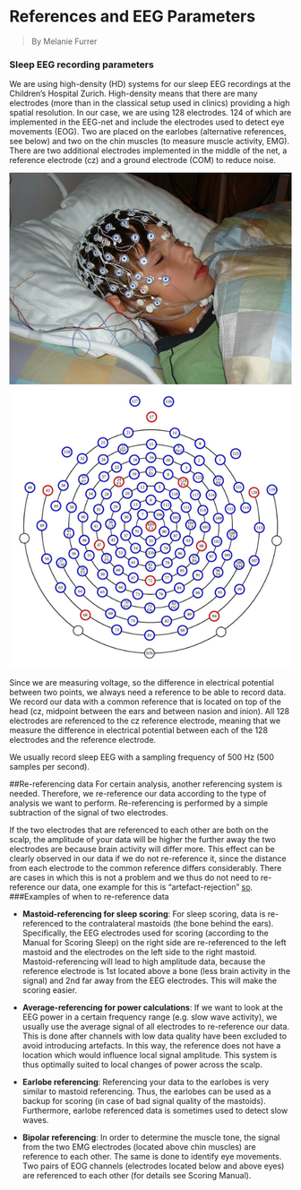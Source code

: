 # References and EEG Parameters
> By Melanie Furrer

### Sleep EEG recording parameters
We are using high-density (HD) systems for our sleep EEG recordings at the Children’s Hospital Zurich. High-density means that there are many electrodes (more than in the classical setup used in clinics) providing a high spatial resolution. In our case, we are using 128 electrodes. 124 of which are implemented in the EEG-net and include the electrodes used to detect eye movements (EOG). Two are placed on the earlobes (alternative references, see below) and two on the chin muscles (to measure muscle activity, EMG). There are two additional electrodes implemented in the middle of the net, a reference electrode (cz) and a ground electrode (COM) to reduce noise.

![](images\HDnet\Boy_HDEEG.jpg)![](images\HDnet\128channelNet.png)

Since we are measuring voltage, so the difference in electrical potential between two points, we always need a reference to be able to record data. We record our data with a common reference that is located on top of the head (cz, midpoint between the ears and between nasion and inion). All 128 electrodes are referenced to the cz reference electrode, meaning that we measure the difference in electrical potential between each of the 128 electrodes and the reference electrode.

We usually record sleep EEG with a sampling frequency of 500 Hz (500 samples per second).

##Re-referencing data
For certain analysis, another referencing system is needed. Therefore, we re-reference our data according to the type of analysis we want to perform. Re-referencing is performed by a simple subtraction of the signal of two electrodes.

If the two electrodes that are referenced to each other are both on the scalp, the amplitude of your data will be higher the further away the two electrodes are because brain activity will differ more. This effect can be clearly observed in our data if we do not re-reference it, since the distance from each electrode to the common reference differs considerably. There are cases in which this is not a problem and we thus do not need to re-reference our data, one example for this is “artefact-rejection” [so](https://hubersleeplab.github.io/Artifacts.md).
 
###Examples of when to re-reference data

- **Mastoid-referencing for sleep scoring**: For sleep scoring, data is re-referenced to the contralateral mastoids (the bone behind the ears). Specifically, the EEG electrodes used for scoring (according to the Manual for Scoring Sleep) on the right side are re-referenced to the left mastoid and the electrodes on the left side to the right mastoid. Mastoid-referencing will lead to high amplitude data, because the reference electrode is 1st located above a bone (less brain activity in the signal) and 2nd far away from the EEG electrodes. This will make the scoring easier.

- **Average-referencing for power calculations**: If we want to look at the EEG power in a certain frequency range (e.g. slow wave activity), we usually use the average signal of all electrodes to re-reference our data. This is done after channels with low data quality have been excluded to avoid introducing artefacts. In this way, the reference does not have a location which would influence local signal amplitude. This system is thus optimally suited to local changes of power across the scalp.

- **Earlobe referencing**: Referencing your data to the earlobes is very similar to mastoid referencing. Thus, the earlobes can be used as a backup for scoring (in case of bad signal quality of the mastoids). Furthermore, earlobe referenced data is sometimes used to detect slow waves.

- **Bipolar referencing**: In order to determine the muscle tone, the signal from the two EMG electrodes (located above chin muscles) are reference to each other. The same is done to identify eye movements. Two pairs of EOG channels (electrodes located below and above eyes) are referenced to each other (for details see Scoring Manual).
